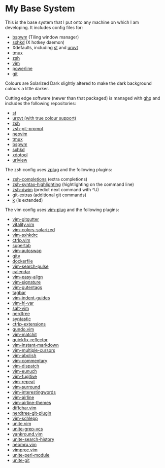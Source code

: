 # My Base System

This is the base system that I put onto any machine on which I am developing.
It includes config files for:

* [bspwm](https://github.com/baskerville/bspwm) (Tiling window manager)
* [sxhkd](https://github.com/baskerville/sxhkd) (X hotkey daemon)
* Xdefaults, including [st](http://st.suckless.org/) and
  [urxvt](http://software.schmorp.de/pkg/rxvt-unicode.html)
* [tmux](http://tmux.sourceforge.net/)
* [zsh](http://www.zsh.org/)
* [vim](http://www.vim.org/)
* [powerline](https://github.com/powerline/powerline)
* [git](http://www.git-scm.com/)

Colours are Solarized Dark slightly altered to make the dark background colours
a little darker.

Cutting edge software (newer than that packaged) is managed with
[ghq](https://github.com/motemen/ghq) and includes the following repositories:

* [st](http://git.suckless.org/st/)
* [urxvt (with true colour support)](https://github.com/spudowiar/rxvt-unicode)
* [zsh](git://zsh.git.sf.net/gitroot/zsh/zsh)
* [zsh-git-prompt](https://github.com/olivierverdier/zsh-git-prompt)
* [neovim](https://github.com/neovim/neovim)
* [tmux](https://github.com/tmux/tmux)
* [bspwm](https://github.com/baskerville/bspwm)
* [sxhkd](https://github.com/baskerville/sxhkd)
* [xdotool](https://github.com/jordansissel/xdotool)
* [urlview](https://github.com/sigpipe/urlview)

The zsh config uses [zplug](https://github.com/b4b4r07/zplug) and the following
plugins:

* [zsh-completions](https://github.com/zsh-users/zsh-completions) (extra
  completions)
* [zsh-syntax-highlighting](https://github.com/zsh-users/zsh-syntax-highlighting)
  (hightlighting on the command line)
* [zsh-dwim](https://github.com/oknowton/zsh-dwim) (predict next command with ^U)
* [git-extras](https://github.com/tj/git-extras) (additional git commands)
* [k](https://github.com/supercrabtree/k) (ls extended)

The vim config uses [vim-plug](https://github.com/junegunn/vim-plug) and the
following plugins:

* [vim-gitgutter](https://github.com/airblade/vim-gitgutter)
* [vitality.vim](https://github.com/akracun/vitality.vim)
* [vim-colors-solarized](https://github.com/altercation/vim-colors-solarized)
* [vim-sxhkdrc](https://github.com/baskerville/vim-sxhkdrc)
* [ctrlp.vim](https://github.com/ctrlpvim/ctrlp.vim)
* [supertab](https://github.com/ervandew/supertab)
* [vim-autoswap](https://github.com/gioele/vim-autoswap)
* [gitv](https://github.com/gregsexton/gitv)
* [dockerfile](https://github.com/honza/dockerfile)
* [vim-search-pulse](https://github.com/inside/vim-search-pulse)
* [calendar](https://github.com/itchyny/calendar)
* [vim-easy-align](https://github.com/junegunn/vim-easy-align)
* [vim-signature](https://github.com/kshenoy/vim-signature)
* [vim-gutentags](https://github.com/ludovicchabant/vim-gutentags)
* [tagbar](https://github.com/majutsushi/tagbar)
* [vim-indent-guides](https://github.com/nathanaelkane/vim-indent-guides)
* [vim-hl-var](https://github.com/pjcj/vim-hl-var)
* [salt-vim](https://github.com/saltstack/salt-vim)
* [nerdtree](https://github.com/scrooloose/nerdtree)
* [syntastic](https://github.com/scrooloose/syntastic)
* [ctrlp-extensions](https://github.com/sgur/ctrlp-extensions)
* [gundo.vim](https://github.com/sjl/gundo.vim)
* [vim-matchit](https://github.com/Spaceghost/vim-matchit)
* [quickfix-reflector](https://github.com/stefandtw/quickfix-reflector)
* [vim-instant-markdown](https://github.com/suan/vim-instant-markdown)
* [vim-multiple-cursors](https://github.com/terryma/vim-multiple-cursors)
* [vim-abolish](https://github.com/tpope/vim-abolish)
* [vim-commentary](https://github.com/tpope/vim-commentary)
* [vim-dispatch](https://github.com/tpope/vim-dispatch)
* [vim-eunuch](https://github.com/tpope/vim-eunuch)
* [vim-fugitive](https://github.com/tpope/vim-fugitive)
* [vim-repeat](https://github.com/tpope/vim-repeat)
* [vim-surround](https://github.com/tpope/vim-surround)
* [vim-interestingwords](https://github.com/vasconcelloslf/vim-interestingwords)
* [vim-airline](https://github.com/vim-airline/vim-airline)
* [vim-airline-themes](https://github.com/vim-airline/vim-airline-themes)
* [diffchar.vim](https://github.com/vim-scripts/diffchar.vim)
* [nerdtree-git-plugin](https://github.com/Xuyuanp/nerdtree-git-plugin)
* [vim-schlepp](https://github.com/zirrostig/vim-schlepp)
* [unite.vim](https://github.com/Shougo/unite.vim)
* [unite-grep-vcs](https://github.com/lambdalisue/unite-grep-vcs)
* [yankround.vim](https://github.com/LeafCage/yankround.vim)
* [unite-search-history](https://github.com/mpendse/unite-search-history)
* [neomru.vim](https://github.com/Shougo/neomru.vim)
* [vimproc.vim](https://github.com/Shougo/vimproc.vim)
* [unite-perl-module](https://github.com/soh335/unite-perl-module)
* [unite-git](https://github.com/yuku-t/unite-git)

